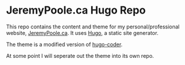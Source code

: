 # JeremyPoole.ca Hugo Repo

This repo contains the content and theme for my personal/professional website, [JeremyPoole.ca](https://jeremypoole.ca). It uses [Hugo](https://gohugo.io), a static site generator.

The theme is a modified version of [hugo-coder](https://github.com/luizdepra/hugo-coder).

At some point I will seperate out the theme into its own repo.
